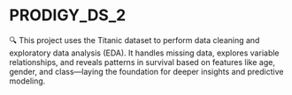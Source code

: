 # PRODIGY_DS_2
🔍 This project uses the Titanic dataset to perform data cleaning and exploratory data analysis (EDA). It handles missing data, explores variable relationships, and reveals patterns in survival based on features like age, gender, and class—laying the foundation for deeper insights and predictive modeling.
